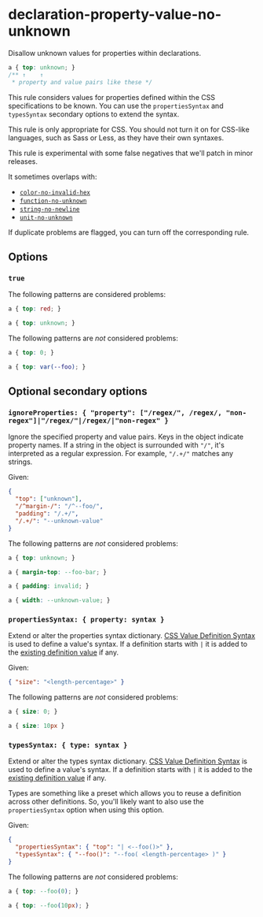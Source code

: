 # declaration-property-value-no-unknown

Disallow unknown values for properties within declarations.

<!-- prettier-ignore -->
```css
a { top: unknown; }
/** ↑    ↑
 * property and value pairs like these */
```

This rule considers values for properties defined within the CSS specifications to be known. You can use the `propertiesSyntax` and `typesSyntax` secondary options to extend the syntax.

This rule is only appropriate for CSS. You should not turn it on for CSS-like languages, such as Sass or Less, as they have their own syntaxes.

This rule is experimental with some false negatives that we'll patch in minor releases.

It sometimes overlaps with:

- [`color-no-invalid-hex`](https://github.com/stylelint/stylelint/tree/15.10.1/librulescolor-no-invalid-hexREADME.md)
- [`function-no-unknown`](https://github.com/stylelint/stylelint/tree/15.10.1/librulesfunction-no-unknownREADME.md)
- [`string-no-newline`](https://github.com/stylelint/stylelint/tree/15.10.1/librulesstring-no-newlineREADME.md)
- [`unit-no-unknown`](https://github.com/stylelint/stylelint/tree/15.10.1/librulesunit-no-unknownREADME.md)

If duplicate problems are flagged, you can turn off the corresponding rule.

## Options

### `true`

The following patterns are considered problems:

<!-- prettier-ignore -->
```css
a { top: red; }
```

<!-- prettier-ignore -->
```css
a { top: unknown; }
```

The following patterns are _not_ considered problems:

<!-- prettier-ignore -->
```css
a { top: 0; }
```

<!-- prettier-ignore -->
```css
a { top: var(--foo); }
```

## Optional secondary options

### `ignoreProperties: { "property": ["/regex/", /regex/, "non-regex"]|"/regex/"|/regex/|"non-regex" }`

Ignore the specified property and value pairs. Keys in the object indicate property names. If a string in the object is surrounded with `"/"`, it's interpreted as a regular expression. For example, `"/.+/"` matches any strings.

Given:

```json
{
  "top": ["unknown"],
  "/^margin-/": "/^--foo/",
  "padding": "/.+/",
  "/.+/": "--unknown-value"
}
```

The following patterns are _not_ considered problems:

<!-- prettier-ignore -->
```css
a { top: unknown; }
```

<!-- prettier-ignore -->
```css
a { margin-top: --foo-bar; }
```

<!-- prettier-ignore -->
```css
a { padding: invalid; }
```

<!-- prettier-ignore -->
```css
a { width: --unknown-value; }
```

### `propertiesSyntax: { property: syntax }`

Extend or alter the properties syntax dictionary. [CSS Value Definition Syntax](https://github.com/csstree/csstree/blob/master/docs/definition-syntax.md) is used to define a value's syntax. If a definition starts with `|` it is added to the [existing definition value](https://csstree.github.io/docs/syntax/) if any.

Given:

```json
{ "size": "<length-percentage>" }
```

The following patterns are _not_ considered problems:

<!-- prettier-ignore -->
```css
a { size: 0; }
```

<!-- prettier-ignore -->
```css
a { size: 10px }
```

### `typesSyntax: { type: syntax }`

Extend or alter the types syntax dictionary. [CSS Value Definition Syntax](https://github.com/csstree/csstree/blob/master/docs/definition-syntax.md) is used to define a value's syntax. If a definition starts with `|` it is added to the [existing definition value](https://csstree.github.io/docs/syntax/) if any.

Types are something like a preset which allows you to reuse a definition across other definitions. So, you'll likely want to also use the `propertiesSyntax` option when using this option.

Given:

```json
{
  "propertiesSyntax": { "top": "| <--foo()>" },
  "typesSyntax": { "--foo()": "--foo( <length-percentage> )" }
}
```

The following patterns are _not_ considered problems:

<!-- prettier-ignore -->
```css
a { top: --foo(0); }
```

<!-- prettier-ignore -->
```css
a { top: --foo(10px); }
```
